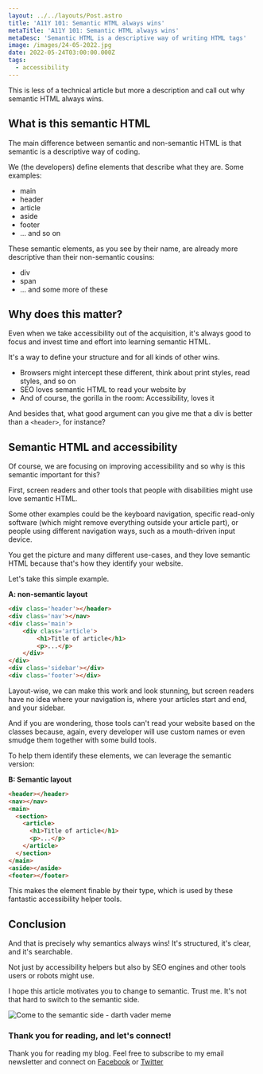 ```yaml
---
layout: ../../layouts/Post.astro
title: 'A11Y 101: Semantic HTML always wins'
metaTitle: 'A11Y 101: Semantic HTML always wins'
metaDesc: 'Semantic HTML is a descriptive way of writing HTML tags'
image: /images/24-05-2022.jpg
date: 2022-05-24T03:00:00.000Z
tags:
  - accessibility
---
```


This is less of a technical article but more a description and call out why semantic HTML always wins.

## What is this semantic HTML

The main difference between semantic and non-semantic HTML is that semantic is a descriptive way of coding.

We (the developers) define elements that describe what they are.
Some examples:

- main
- header
- article
- aside
- footer
- ... and so on

These semantic elements, as you see by their name, are already more descriptive than their non-semantic cousins:

- div
- span
- ... and some more of these

## Why does this matter?

Even when we take accessibility out of the acquisition, it's always good to focus and invest time and effort into learning semantic HTML.

It's a way to define your structure and for all kinds of other wins.

- Browsers might intercept these different, think about print styles, read styles, and so on
- SEO loves semantic HTML to read your website by
- And of course, the gorilla in the room: Accessibility, loves it

And besides that, what good argument can you give me that a div is better than a `<header>`, for instance?

## Semantic HTML and accessibility

Of course, we are focusing on improving accessibility and so why is this semantic important for this?

First, screen readers and other tools that people with disabilities might use love semantic HTML.

Some other examples could be the keyboard navigation, specific read-only software (which might remove everything outside your article part), or people using different navigation ways, such as a mouth-driven input device.

You get the picture and many different use-cases, and they love semantic HTML because that's how they identify your website.

Let's take this simple example.

**A: non-semantic layout**

```html
<div class='header'></header>
<div class='nav'></nav>
<div class='main'>
	<div class='article'>
		<h1>Title of article</h1>
		<p>...</p>
	</div>
</div>
<div class='sidebar'></div>
<div class='footer'></div>
```

Layout-wise, we can make this work and look stunning, but screen readers have no idea where your navigation is, where your articles start and end, and your sidebar.

And if you are wondering, those tools can't read your website based on the classes because, again, every developer will use custom names or even smudge them together with some build tools.

To help them identify these elements, we can leverage the semantic version:

**B: Semantic layout**

```html
<header></header>
<nav></nav>
<main>
  <section>
    <article>
      <h1>Title of article</h1>
      <p>...</p>
    </article>
  </section>
</main>
<aside></aside>
<footer></footer>
```

This makes the element finable by their type, which is used by these fantastic accessibility helper tools.

## Conclusion

And that is precisely why semantics always wins! It's structured, it's clear, and it's searchable.

Not just by accessibility helpers but also by SEO engines and other tools users or robots might use.

I hope this article motivates you to change to semantic. Trust me. It's not that hard to switch to the semantic side.

![Come to the semantic side - darth vader meme](https://cdn.hashnode.com/res/hashnode/image/upload/v1652508024603/Numx8p3Ot.jpeg)

### Thank you for reading, and let's connect!

Thank you for reading my blog. Feel free to subscribe to my email newsletter and connect on [Facebook](https://www.facebook.com/DailyDevTipsBlog) or [Twitter](https://twitter.com/DailyDevTips1)
